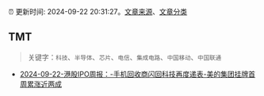 :alarm_clock: 更新时间: 2024-09-22 20:31:27。[文章来源](/README.md)、[文章分类](/TAGS.md)

## TMT


> 关键字：`科技`、`半导体`、`芯片`、`电信`、`集成电路`、`中国移动`、`中国联通`



- [2024-09-22-港股IPO周报：-手机回收商闪回科技再度递表-美的集团挂牌首周累涨近两成](https://www.cls.cn/detail/1805274) 
